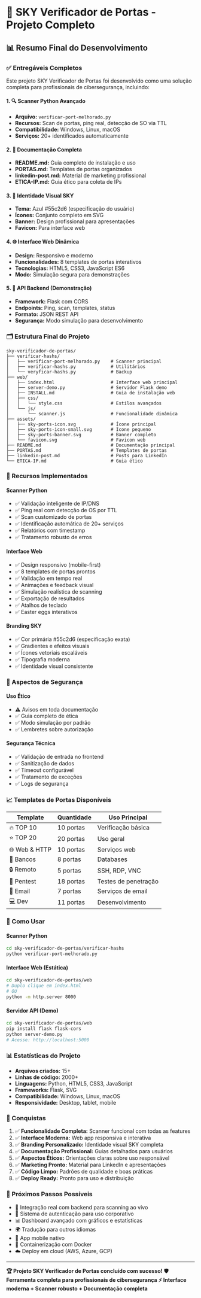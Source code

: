# 🎯 SKY Verificador de Portas - Projeto Completo

## 📊 Resumo Final do Desenvolvimento

### ✅ Entregáveis Completos

Este projeto SKY Verificador de Portas foi desenvolvido como uma solução completa para profissionais de cibersegurança, incluindo:

#### 1. 🔍 Scanner Python Avançado

- **Arquivo:** `verificar-port-melhorado.py`
- **Recursos:** Scan de portas, ping real, detecção de SO via TTL
- **Compatibilidade:** Windows, Linux, macOS
- **Serviços:** 20+ identificados automaticamente

#### 2. 📖 Documentação Completa

- **README.md:** Guia completo de instalação e uso
- **PORTAS.md:** Templates de portas organizados
- **linkedin-post.md:** Material de marketing profissional
- **ETICA-IP.md:** Guia ético para coleta de IPs

#### 3. 🎨 Identidade Visual SKY

- **Tema:** Azul #55c2d6 (especificação do usuário)
- **Ícones:** Conjunto completo em SVG
- **Banner:** Design profissional para apresentações
- **Favicon:** Para interface web

#### 4. 🌐 Interface Web Dinâmica

- **Design:** Responsivo e moderno
- **Funcionalidades:** 8 templates de portas interativos
- **Tecnologias:** HTML5, CSS3, JavaScript ES6
- **Modo:** Simulação segura para demonstrações

#### 5. 🔌 API Backend (Demonstração)

- **Framework:** Flask com CORS
- **Endpoints:** Ping, scan, templates, status
- **Formato:** JSON REST API
- **Segurança:** Modo simulação para desenvolvimento

### 🗂️ Estrutura Final do Projeto

```
sky-verificador-de-portas/
├── verificar-hashs/
│   ├── verificar-port-melhorado.py    # Scanner principal
│   ├── verificar-hashs.py             # Utilitários
│   └── veryficar-hashs.py             # Backup
├── web/
│   ├── index.html                     # Interface web principal
│   ├── server-demo.py                 # Servidor Flask demo
│   ├── INSTALL.md                     # Guia de instalação web
│   ├── css/
│   │   └── style.css                  # Estilos avançados
│   └── js/
│       └── scanner.js                 # Funcionalidade dinâmica
├── assets/
│   ├── sky-ports-icon.svg             # Ícone principal
│   ├── sky-ports-icon-small.svg       # Ícone pequeno
│   ├── sky-ports-banner.svg           # Banner completo
│   └── favicon.svg                    # Favicon web
├── README.md                          # Documentação principal
├── PORTAS.md                          # Templates de portas
├── linkedin-post.md                   # Posts para LinkedIn
└── ETICA-IP.md                        # Guia ético
```

### 🎯 Recursos Implementados

#### Scanner Python

- ✅ Validação inteligente de IP/DNS
- ✅ Ping real com detecção de OS por TTL
- ✅ Scan customizado de portas
- ✅ Identificação automática de 20+ serviços
- ✅ Relatórios com timestamp
- ✅ Tratamento robusto de erros

#### Interface Web

- ✅ Design responsivo (mobile-first)
- ✅ 8 templates de portas prontos
- ✅ Validação em tempo real
- ✅ Animações e feedback visual
- ✅ Simulação realística de scanning
- ✅ Exportação de resultados
- ✅ Atalhos de teclado
- ✅ Easter eggs interativos

#### Branding SKY

- ✅ Cor primária #55c2d6 (especificação exata)
- ✅ Gradientes e efeitos visuais
- ✅ Ícones vetoriais escaláveis
- ✅ Tipografia moderna
- ✅ Identidade visual consistente

### 🔐 Aspectos de Segurança

#### Uso Ético

- ⚠️ Avisos em toda documentação
- ✅ Guia completo de ética
- ✅ Modo simulação por padrão
- ✅ Lembretes sobre autorização

#### Segurança Técnica

- ✅ Validação de entrada no frontend
- ✅ Sanitização de dados
- ✅ Timeout configurável
- ✅ Tratamento de exceções
- ✅ Logs de segurança

### 📈 Templates de Portas Disponíveis

| Template      | Quantidade | Uso Principal        |
| ------------- | ---------- | -------------------- |
| 🔥 TOP 10     | 10 portas  | Verificação básica   |
| ⭐ TOP 20     | 20 portas  | Uso geral            |
| 🌐 Web & HTTP | 10 portas  | Serviços web         |
| 💾 Bancos     | 8 portas   | Databases            |
| 🔒 Remoto     | 5 portas   | SSH, RDP, VNC        |
| 🔐 Pentest    | 18 portas  | Testes de penetração |
| 📧 Email      | 7 portas   | Serviços de email    |
| 💻 Dev        | 11 portas  | Desenvolvimento      |

### 🚀 Como Usar

#### Scanner Python

```bash
cd sky-verificador-de-portas/verificar-hashs
python verificar-port-melhorado.py
```

#### Interface Web (Estática)

```bash
cd sky-verificador-de-portas/web
# Duplo clique em index.html
# OU
python -m http.server 8000
```

#### Servidor API (Demo)

```bash
cd sky-verificador-de-portas/web
pip install flask flask-cors
python server-demo.py
# Acesse: http://localhost:5000
```

### 📊 Estatísticas do Projeto

- **Arquivos criados:** 15+
- **Linhas de código:** 2000+
- **Linguagens:** Python, HTML5, CSS3, JavaScript
- **Frameworks:** Flask, SVG
- **Compatibilidade:** Windows, Linux, macOS
- **Responsividade:** Desktop, tablet, mobile

### 🎉 Conquistas

1. ✅ **Funcionalidade Completa:** Scanner funcional com todas as features
2. ✅ **Interface Moderna:** Web app responsiva e interativa
3. ✅ **Branding Personalizado:** Identidade visual SKY completa
4. ✅ **Documentação Profissional:** Guias detalhados para usuários
5. ✅ **Aspectos Éticos:** Orientações claras sobre uso responsável
6. ✅ **Marketing Pronto:** Material para LinkedIn e apresentações
7. ✅ **Código Limpo:** Padrões de qualidade e boas práticas
8. ✅ **Deploy Ready:** Pronto para uso e distribuição

### 🔮 Próximos Passos Possíveis

- 🔌 Integração real com backend para scanning ao vivo
- 🔐 Sistema de autenticação para uso corporativo
- 📊 Dashboard avançado com gráficos e estatísticas
- 🌍 Tradução para outros idiomas
- 📱 App mobile nativo
- 🐳 Containerização com Docker
- ☁️ Deploy em cloud (AWS, Azure, GCP)

---

**🏆 Projeto SKY Verificador de Portas concluído com sucesso!**
**🛡️ Ferramenta completa para profissionais de cibersegurança**
**⚡ Interface moderna + Scanner robusto + Documentação completa**
